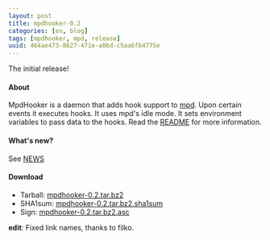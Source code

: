 ```yaml
---
layout: post
title: mpdhooker-0.2
categories: [en, blog]
tags: [mpdhooker, mpd, release]
uuid: 464ae473-8627-471e-a0bd-c5aa6fb4775e
---
```


The initial release!

#### About
MpdHooker is a daemon that adds hook support to [mpd](http://mpd.wikia.com).
Upon certain events it executes hooks. It uses mpd's idle mode. It sets
environment variables to pass data to the hooks.
Read the [README](http://github.com/alip/mpdhooker/blob/master/README.mkd) for
more information.

#### What's new?
See [NEWS](http://github.com/alip/mpdhooker/blob/master/NEWS.mkd)

#### Download
- Tarball: [mpdhooker-0.2.tar.bz2](http://dev.exherbo.org/~alip/mpdhooker/mpdhooker-0.2.tar.bz2)
- SHA1sum: [mpdhooker-0.2.tar.bz2.sha1sum](http://dev.exherbo.org/~alip/mpdhooker/mpdhooker-0.2.tar.bz2.sha1sum)
- Sign: [mpdhooker-0.2.tar.bz2.asc](http://dev.exherbo.org/~alip/mpdhooker/mpdhooker-0.2.tar.bz2.asc)

__edit__: Fixed link names, thanks to filko.
